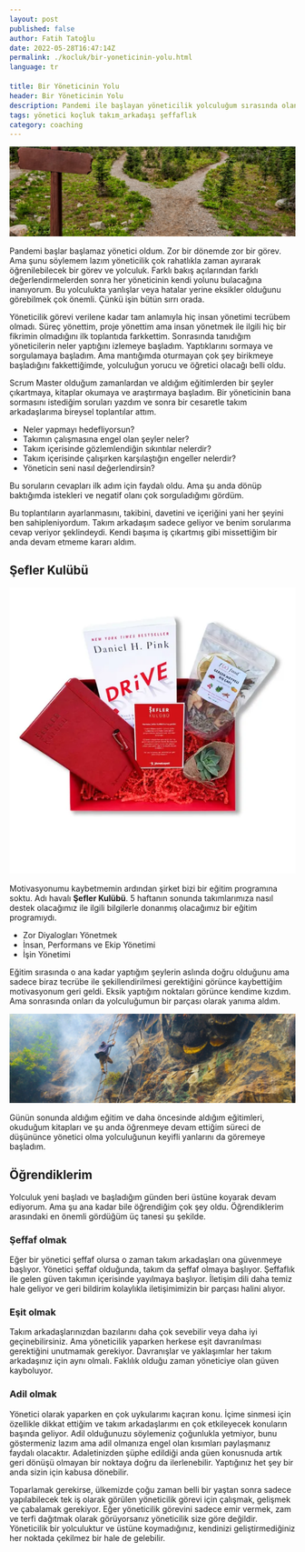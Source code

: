 ```yaml
---
layout: post
published: false
author: Fatih Tatoğlu
date: 2022-05-28T16:47:14Z
permalink: ./kocluk/bir-yoneticinin-yolu.html
language: tr

title: Bir Yöneticinin Yolu
header: Bir Yöneticinin Yolu
description: Pandemi ile başlayan yöneticilik yolculuğum sırasında olanlar ve yaşadıklarım.
tags: yönetici koçluk takım_arkadaşı şeffaflık
category: coaching
---
```


![Yol Ayrımı](../../image/kariyer-yol.jpg "James Wheeler - [Pexels](https://www.pexels.com/tr-tr/fotograf/koknar-agaclariyla-cevrili-yolun-fotografi-1578750/)")

Pandemi başlar başlamaz yönetici oldum. Zor bir dönemde zor bir görev. Ama şunu söylemem lazım yöneticilik çok rahatlıkla zaman ayırarak öğrenilebilecek bir görev ve yolculuk. Farklı bakış açılarından farklı değerlendirmelerden sonra her yöneticinin kendi yolunu bulacağına inanıyorum. Bu yolculukta yanlışlar veya hatalar yerine eksikler olduğunu görebilmek çok önemli. Çünkü işin bütün sırrı orada.

Yöneticilik görevi verilene kadar tam anlamıyla hiç insan yönetimi tecrübem olmadı. Süreç yönettim, proje yönettim ama insan yönetmek ile ilgili hiç bir fikrimin olmadığını ilk toplantıda farkkettim. Sonrasında tanıdığım yöneticilerin neler yaptığını izlemeye başladım. Yaptıklarını sormaya ve sorgulamaya başladım. Ama mantığımda oturmayan çok şey birikmeye başladığını fakkettiğimde, yolculuğun yorucu ve öğretici olacağı belli oldu.

Scrum Master olduğum zamanlardan ve aldığım eğitimlerden bir şeyler çıkartmaya, kitaplar okumaya ve araştırmaya başladım. Bir yöneticinin bana sormasını istediğim soruları yazdım ve sonra bir cesaretle takım arkadaşlarıma bireysel toplantılar attım.

- Neler yapmayı hedefliyorsun?
- Takımın çalışmasına engel olan şeyler neler?
- Takım içerisinde gözlemlendiğin sıkıntılar nelerdir?
- Takım içerisinde çalışırken karşılaştığın engeller nelerdir?
- Yöneticin seni nasıl değerlendirsin?

Bu soruların cevapları ilk adım için faydalı oldu. Ama şu anda dönüp baktığımda istekleri ve negatif olanı çok sorguladığımı gördüm.

Bu toplantıların ayarlanmasını, takibini, davetini ve içeriğini yani her şeyini ben sahipleniyordum. Takım arkadaşım sadece geliyor ve benim sorularıma cevap veriyor şeklindeydi. Kendi başıma iş çıkartmış gibi missettiğim bir anda devam etmeme kararı aldım.

## Şefler Kulübü

![Yemeksepeti Şefler Kulübü Paketi](../../image/ys_sefler_kulubu.jpg "Yemeksepeti Şefler Kulübü Paketi - [Konsept Kutu](https://www.konseptkutu.com/kurumsal-hediye/yemeksepeti)")

Motivasyonumu kaybetmemin ardından şirket bizi bir eğitim programına soktu. Adı havalı **Şefler Kulübü**. 5 haftanın sonunda takımlarımıza nasıl destek olacağımız ile ilgili bilgilerle donanmış olacağımız bir eğitim programıydı.

- Zor Diyalogları Yönetmek
- İnsan, Performans ve Ekip Yönetimi
- İşin Yönetimi

Eğitim sırasında o ana kadar yaptığım şeylerin aslında doğru olduğunu ama sadece biraz tecrübe ile şekillendirilmesi gerektiğini görünce kaybettiğim motivasyonum geri geldi. Eksik yaptığım noktaları görünce kendime kızdım. Ama sonrasında onları da yolculuğumun bir parçası olarak yanıma aldım.

![Basamaklar](../../image/kariyer-merdiven.jpg "Aakash Karki - [Pexels](https://www.pexels.com/tr-tr/fotograf/duvar-merdiven-sigara-icmek-asili-4237473/)")

Günün sonunda aldığım eğitim ve daha öncesinde aldığım eğitimleri, okuduğum kitapları ve şu anda öğrenmeye devam ettiğim süreci de düşününce yönetici olma yolculuğunun keyifli yanlarını da göremeye başladım.

## Öğrendiklerim

Yolculuk yeni başladı ve başladığım günden beri üstüne koyarak devam ediyorum. Ama şu ana kadar bile öğrendiğim çok şey oldu. Öğrendiklerim arasındaki en önemli gördüğüm üç tanesi şu şekilde.

### Şeffaf olmak

Eğer bir yönetici şeffaf olursa o zaman takım arkadaşları ona güvenmeye başlıyor. Yönetici şeffaf olduğunda, takım da şeffaf olmaya başlıyor. Şeffaflık ile gelen güven takımın içerisinde yayılmaya başlıyor. İletişim dili daha temiz hale geliyor ve geri bildirim kolaylıkla iletişimimizin bir parçası halini alıyor.

### Eşit olmak

Takım arkadaşlarınızdan bazılarını daha çok sevebilir veya daha iyi geçinebilirsiniz. Ama yöneticilik yaparken herkese eşit davranılması gerektiğini unutmamak gerekiyor. Davranışlar ve yaklaşımlar her takım arkadaşınız için aynı olmalı. Faklılık olduğu zaman yöneticiye olan güven kayboluyor.

### Adil olmak

Yönetici olarak yaparken en çok uykularımı kaçıran konu. İçime sinmesi için özellikle dikkat ettiğim ve takım arkadaşlarımı en çok etkileyecek konuların başında geliyor. Adil olduğunuzu söylemeniz çoğunlukla yetmiyor, bunu göstermeniz lazım ama adil olmanıza engel olan kısımları paylaşmanız faydalı olacaktır. Adaletinizden şüphe edildiği anda güen konusnuda artık geri dönüşü olmayan bir noktaya doğru da ilerlenebilir. Yaptığınız het şey bir anda sizin için kabusa dönebilir.

Toparlamak gerekirse, ülkemizde çoğu zaman belli bir yaştan sonra sadece yapılabilecek tek iş olarak görülen yöneticilik görevi için çalışmak, gelişmek ve çabalamak gerekiyor. Eğer yöneticilik görevini sadece emir vermek, zam ve terfi dağıtmak olarak görüyorsanız yöneticilik size göre değildir. Yöneticilik bir yolculuktur ve üstüne koymadığınız, kendinizi geliştirmediğiniz her noktada çekilmez bir hale de gelebilir.
